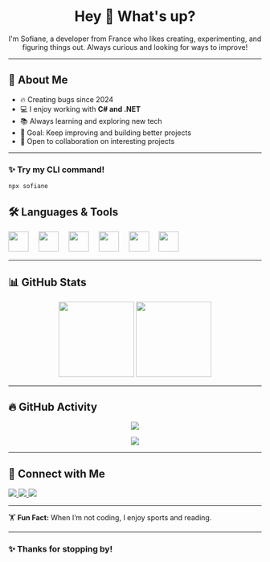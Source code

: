 <h1 align="center">Hey 👋 What's up?</h1>

<p align="center">
  I'm Sofiane, a developer from France who likes creating, experimenting, and figuring things out.  
  Always curious and looking for ways to improve!
</p>

---

## 🚀 About Me

- 🔥 Creating bugs since 2024  
- 💻 I enjoy working with **C# and .NET**  
- 📚 Always learning and exploring new tech  
- 🎯 Goal: Keep improving and building better projects  
- 🤝 Open to collaboration on interesting projects  

---

### ✨ Try my CLI command!

```sh
npx sofiane
```

## 🛠️ Languages & Tools

<div align="left">
  <img src="https://cdn.jsdelivr.net/gh/devicons/devicon/icons/csharp/csharp-original.svg" height="40" />
  <img width="12" />
  <img src="https://cdn.jsdelivr.net/gh/devicons/devicon/icons/dotnetcore/dotnetcore-original.svg" height="40" />
  <img width="12" />
  <img src="https://cdn.jsdelivr.net/gh/devicons/devicon/icons/javascript/javascript-original.svg" height="40" />
  <img width="12" />
  <img src="https://cdn.jsdelivr.net/gh/devicons/devicon/icons/typescript/typescript-original.svg" height="40" />
  <img width="12" />
  <img src="https://cdn.jsdelivr.net/gh/devicons/devicon/icons/react/react-original.svg" height="40" />
  <img width="12" />
  <img src="https://cdn.jsdelivr.net/gh/devicons/devicon/icons/nextjs/nextjs-original.svg" height="40" />
</div>

---

## 📊 GitHub Stats  

<div align="center">
  <img src="https://github-readme-stats.vercel.app/api?username=Sofiane5900&show_icons=true&theme=vue-dark&hide_border=true" height="150" />
  <img src="https://github-readme-stats.vercel.app/api/top-langs/?username=Sofiane5900&theme=vue-dark&show_icons=true&hide_border=true&layout=compact" height="150" />
</div>

---

## 🔥 GitHub Activity  

<p align="center">
  <img src="https://github-readme-activity-graph.vercel.app/graph?username=Sofiane5900&theme=github-dark" />
</p>

<p align="center">
  <img src="https://github-readme-streak-stats.herokuapp.com/?user=Sofiane5900&theme=vue-dark&hide_border=true" />
</p>

---

## 🔗 Connect with Me  

<p align="left">
  <a href="https://portfolio-sofiane.app" target="_blank">
    <img src="https://img.shields.io/badge/Portfolio-000?style=for-the-badge&logo=vercel&logoColor=white" />
  </a>
  <a href="https://github.com/Sofiane5900" target="_blank">
    <img src="https://img.shields.io/badge/GitHub-181717?style=for-the-badge&logo=github&logoColor=white" />
  </a>
  <a href="https://discord.com/users/sofiane590_" target="_blank">
    <img src="https://img.shields.io/badge/Discord-5865F2?style=for-the-badge&logo=discord&logoColor=white" />
  </a>
</p>

---

🏋️ **Fun Fact:** When I’m not coding, I enjoy sports and reading.  

---

### ✨ Thanks for stopping by!
